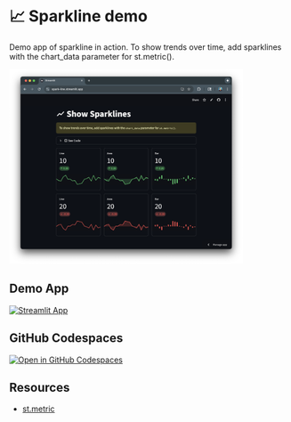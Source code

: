 # 📈 Sparkline demo

Demo app of sparkline in action. To show trends over time, add sparklines with the chart_data parameter for st.metric().

<img src="st-spark-line.png" height="350" />

## Demo App

[![Streamlit App](https://static.streamlit.io/badges/streamlit_badge_black_white.svg)](https://spark-line.streamlit.app/)

## GitHub Codespaces

[![Open in GitHub Codespaces](https://github.com/codespaces/badge.svg)](https://codespaces.new/dataprofessor/st-spark-line?quickstart=1)

## Resources

- [st.metric](https://docs.streamlit.io/develop/api-reference/data/st.metric)
